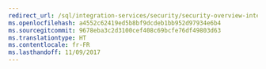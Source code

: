 ```yaml
---
redirect_url: /sql/integration-services/security/security-overview-integration-services
ms.openlocfilehash: a4552c62419ed5b8bf9dcdeb1bb952d97934e6b4
ms.sourcegitcommit: 9678eba3c2d3100cef408c69bcfe76df49803d63
ms.translationtype: HT
ms.contentlocale: fr-FR
ms.lasthandoff: 11/09/2017
---
```

